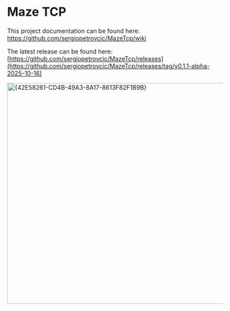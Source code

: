 # Maze TCP

This project documentation can be found here: https://github.com/sergiopetrovcic/MazeTcp/wiki

The latest release can be found here: [https://github.com/sergiopetrovcic/MazeTcp/releases](https://github.com/sergiopetrovcic/MazeTcp/releases/tag/v0.1.1-alpha-2025-10-16)

<img width="960" height="516" alt="{42E58261-CD4B-49A3-8A17-8613F82F1B9B}" src="https://github.com/user-attachments/assets/80b36d98-2c86-4666-a721-ff727ccc942d" />

